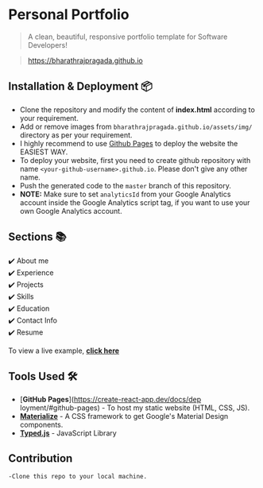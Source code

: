 # Personal Portfolio
> A clean, beautiful, responsive portfolio template for Software Developers!

> https://bharathrajpragada.github.io


## Installation & Deployment 📦
- Clone the repository and modify the content of <b>index.html</b> according to your requirement.
- Add or remove images from `bharathrajpragada.github.io/assets/img/` directory as per your requirement.
- I highly recommend to use [Github Pages](https://create-react-app.dev/docs/deployment/#github-pages) to deploy the website the EASIEST WAY.
- To deploy your website, first you need to create github repository with name `<your-github-username>.github.io`. Please don't give any other name.
- Push the generated code to the `master` branch of this repository.
- <b>NOTE:</b> Make sure to set `analyticsId` from your Google Analytics account inside the Google Analytics script tag, if you want to use your own Google Analytics account.

## Sections 📚
✔️ About me\
✔️ Experience\
✔️ Projects \
✔️ Skills \
✔️ Education\
✔️ Contact Info\
✔️ Resume

To view a live example, **[click here](https://bharathrajpragada.github.io/)**

## Tools Used 🛠️
* [<b>GitHub Pages</b>](https://create-react-app.dev/docs/dep
loyment/#github-pages) - To host my static website (HTML, CSS, JS).
* [<b>Materialize</b>](https://materializecss.com/) - A CSS framework to get Google's Material Design components.
* [<b>Typed.js</b>](https://mattboldt.com/demos/typed-js/) - JavaScript Library

## Contribution

    -Clone this repo to your local machine.
